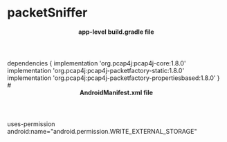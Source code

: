 # packetSniffer
<header>
  <p> <b>  app-level build.gradle file</b>
</p>
</header>
dependencies {
    implementation 'org.pcap4j:pcap4j-core:1.8.0'
    implementation 'org.pcap4j:pcap4j-packetfactory-static:1.8.0'
    implementation 'org.pcap4j:pcap4j-packetfactory-propertiesbased:1.8.0'
}
#
<div>
 <header><b>AndroidManifest.xml file</b></header> </div>
<div>
uses-permission android:name="android.permission.WRITE_EXTERNAL_STORAGE" 
</div>

